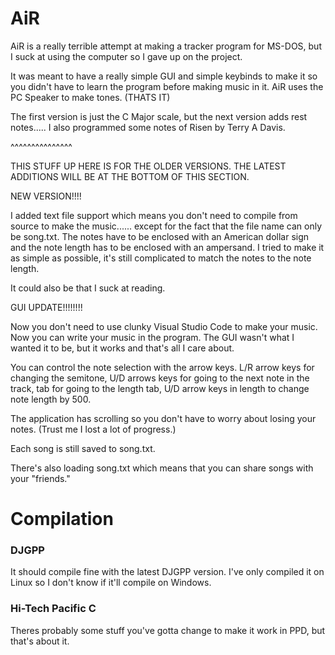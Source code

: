 # AiR
AiR is a really terrible attempt at making a tracker program for MS-DOS, but I suck at using the computer so I gave up on the project.

It was meant to have a really simple GUI and simple keybinds to make it so you didn't have to learn the program before making music in it.
AiR uses the PC Speaker to make tones. (THATS IT)

The first version is just the C Major scale, but the next version adds rest notes..... I also programmed some notes of Risen by Terry A Davis.

^^^^^^^^^^^^^^^

THIS STUFF UP HERE IS FOR THE OLDER VERSIONS. THE LATEST ADDITIONS WILL BE AT THE BOTTOM OF THIS SECTION.

NEW VERSION!!!!

I added text file support which means you don't need to compile from source to make the music...... except for the fact that the file name can only be song.txt.
The notes have to be enclosed with an American dollar sign and the note length has to be enclosed with an ampersand. I tried to make it as simple as possible, it's still complicated to match the notes to the note length.

It could also be that I suck at reading.

GUI UPDATE!!!!!!!!

Now you don't need to use clunky Visual Studio Code to make your music. Now you can write your music in the program.
The GUI wasn't what I wanted it to be, but it works and that's all I care about.

You can control the note selection with the arrow keys. L/R arrow keys for changing the semitone, U/D arrows keys for going to the next note in the track, tab for going to the length tab, U/D arrow keys in length to change note length by 500.

The application has scrolling so you don't have to worry about losing your notes. (Trust me I lost a lot of progress.)

Each song is still saved to song.txt.

There's also loading song.txt which means that you can share songs with your "friends."

# Compilation
### DJGPP
It should compile fine with the latest DJGPP version. I've only compiled it on Linux so I don't know if it'll compile on Windows.
### Hi-Tech Pacific C
Theres probably some stuff you've gotta change to make it work in PPD, but that's about it.
